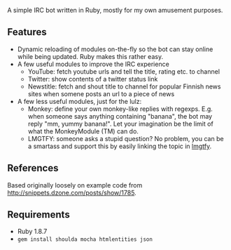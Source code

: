 A simple IRC bot written in Ruby, mostly for my own amusement purposes.

Features
--------
* Dynamic reloading of modules on-the-fly so the bot can stay online while being
  updated. Ruby makes this rather easy.
* A few useful modules to improve the IRC experience
  * YouTube: fetch youtube urls and tell the title, rating etc. to channel
  * Twitter: show contents of a twitter status link
  * Newstitle: fetch and shout title to channel for popular Finnish news sites
    when somene posts an url to a piece of news
* A few less useful modules, just for the lulz:
  * Monkey: define your own monkey-like replies with regexps. E.g. when someone says anything
    containing "banana", the bot may reply "mm, yummy banana!". Let your imagination
    be the limit of what the MonkeyModule (TM) can do.
  * LMGTFY: someone asks a stupid question? No problem, you can be a smartass and
    support this by easily linking the topic in [lmgtfy](http://lmgtfy.com/?q=lmgtfy).

References
----------
Based originally loosely on example code from http://snippets.dzone.com/posts/show/1785.

Requirements
------------

* Ruby 1.8.7
* `gem install shoulda mocha htmlentities json`
